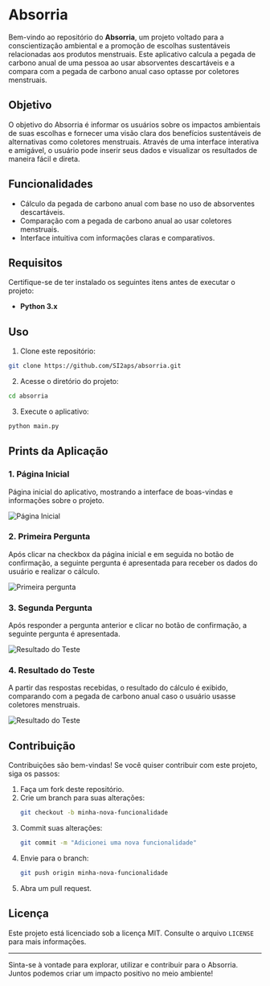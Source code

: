 # Absorria

Bem-vindo ao repositório do **Absorria**, um projeto voltado para a conscientização ambiental e a promoção de escolhas sustentáveis relacionadas aos produtos menstruais. Este aplicativo calcula a pegada de carbono anual de uma pessoa ao usar absorventes descartáveis e a compara com a pegada de carbono anual caso optasse por coletores menstruais.

## Objetivo
O objetivo do Absorria é informar os usuários sobre os impactos ambientais de suas escolhas e fornecer uma visão clara dos benefícios sustentáveis de alternativas como coletores menstruais. Através de uma interface interativa e amigável, o usuário pode inserir seus dados e visualizar os resultados de maneira fácil e direta.

## Funcionalidades
- Cálculo da pegada de carbono anual com base no uso de absorventes descartáveis.
- Comparação com a pegada de carbono anual ao usar coletores menstruais.
- Interface intuitiva com informações claras e comparativos.

## Requisitos
Certifique-se de ter instalado os seguintes itens antes de executar o projeto:

- **Python 3.x**

## Uso
1. Clone este repositório:
```bash
git clone https://github.com/SI2aps/absorria.git
```
2. Acesse o diretório do projeto:
```bash
cd absorria
```
3. Execute o aplicativo:
```bash
python main.py
```

## Prints da Aplicação

### 1. Página Inicial
Página inicial do aplicativo, mostrando a interface de boas-vindas e informações sobre o projeto.

![Página Inicial](https://ik.imagekit.io/iyume/absorria/imagem_2025-01-19_170834446.png?updatedAt=1737317319867)

### 2. Primeira Pergunta
Após clicar na checkbox da página inicial e em seguida no botão de confirmação, a seguinte pergunta é apresentada para receber os dados do usuário e realizar o cálculo.

![Primeira pergunta](https://ik.imagekit.io/iyume/absorria/Captura%20de%20tela%202025-01-19%20170247.png?updatedAt=1737317040422)

### 3. Segunda Pergunta
Após responder a pergunta anterior e clicar no botão de confirmação, a seguinte pergunta é apresentada.

![Resultado do Teste](https://ik.imagekit.io/iyume/absorria/imagem_2025-01-19_170318136.png?updatedAt=1737317040712)

### 4. Resultado do Teste
A partir das respostas recebidas, o resultado do cálculo é exibido, comparando com a pegada de carbono anual caso o usuário usasse coletores menstruais.

![Resultado do Teste](https://ik.imagekit.io/iyume/absorria/Captura%20de%20tela%202025-01-19%20170048.png?updatedAt=1737317040583)

## Contribuição
Contribuições são bem-vindas! Se você quiser contribuir com este projeto, siga os passos:

1. Faça um fork deste repositório.
2. Crie um branch para suas alterações:
   ```bash
   git checkout -b minha-nova-funcionalidade
   ```
3. Commit suas alterações:
   ```bash
   git commit -m "Adicionei uma nova funcionalidade"
   ```
4. Envie para o branch:
   ```bash
   git push origin minha-nova-funcionalidade
   ```
5. Abra um pull request.

## Licença
Este projeto está licenciado sob a licença MIT. Consulte o arquivo `LICENSE` para mais informações.

---

Sinta-se à vontade para explorar, utilizar e contribuir para o Absorria. Juntos podemos criar um impacto positivo no meio ambiente!
